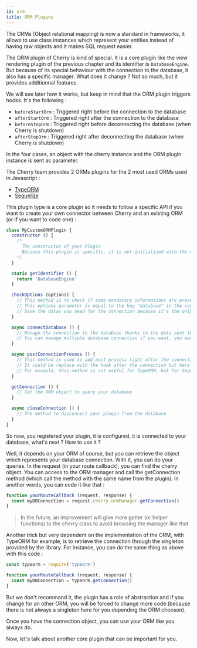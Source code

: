 ```yaml
---
id: orm
title: ORM Plugins
---
```


The ORMs (Object relational mapping) is now a standard in frameworks, it allows to use class instances which represent your entities instead of having raw objects and it makes SQL request easier.

The ORM plugin of Cherry is kind of special. It is a core plugin like the view rendering plugin of the previous chapter and its identifier is `DatabaseEngine`. But because of its special behaviour with the connection to the database, it also has a specific manager. What does it change ? Not so much, but it provides additionnal features.

We will see later how it works, but keep in mind that the ORM plugin triggers hooks. It's the following :
- `beforeStartOrm` : Triggered right before the connection to the database
- `afterStartOrm` : Triggered right after the connection to the database
- `beforeStopOrm` : Triggered right before deconnecting the database (when Cherry is shutdown)
- `afterStopOrm` : Triggered right after deconnecting the database (when Cherry is shutdown)

In the four cases, an object with the cherry instance and the ORM plugin instance is sent as parameter.

The Cherry team provides 2 ORMs plugins for the 2 most used ORMs used in Javascript :
- [TypeORM](https://github.com/Lund-Org/cherry-typeorm-connector)
- [Sequelize](https://github.com/Lund-Org/cherry-sequelize-connector)

This plugin type is a core plugin so it needs to follow a specific API if you want to create your own connector between Cherry and an existing ORM (or if you want to code one) :

```javascript
class MyCustomORMPlugin {
  constructor () {
    /*
      The constructor of your Plugin
      Because this plugin is specific, it is not initialized with the configuration directly
    */
  }

  static getIdentifier () {
    return 'DatabaseEngine'
  }

  checkOptions (options) {
    // This method is to check if some mandatory informations are present in the database configuration
    // This options parameter is equal to the key "database" in the configuration file of Cherry
    // Save the datas you need for the connection because it's the only method which get the configuration
  }

  async connectDatabase () {
    // Manage the connection to the database thanks to the data sent in checkOptions before
    // You can manage multiple database connection if you want, you manage in this plugin the way you query
  }

  async postConnectionProcess () {
    // This method is used to add post process right after the connection
    // It could be replace with the hook after the connection but here you are in your plugin class so you can access to your instance attributes
    // For example, this method is not useful for TypeORM, but for Sequelize it's very important to register the models and tables because you can't do it before connecting the database
  }

  getConnection () {
    // Get the ORM object to query your database
  }

  async closeConnection () {
    // The method to disconnect your plugin from the database
  }
}
```

So now, you registered your plugin, it is configured, it is connected to your database, what's next ? How to use it ?

Well, it depends on your ORM of course, but you can retrieve the object which represents your database connection. With it, you can do your queries. In the request (in your route callback), you can find the cherry object. You can access to the ORM manager and call the getConnection method (which call the method with the same name from the plugin). In another words, you can code it like that :

```javascript
function yourRouteCallback (request, response) {
  const myDBConnection = request.cherry.ormManager.getConnection()
}
```

> In the future, an improvement will give more getter (or helper functions) to the cherry class to avoid browsing the manager like that

Another trick but very dependent on the implementation of the ORM, with TypeORM for example, is to retrieve the connection through the singleton provided by the library. For instance, you can do the same thing as above with this code :

```javascript
const typeorm = require('typeorm')

function yourRouteCallback (request, response) {
  const myDBConnection = typeorm.getConnection()
}
```

But we don't recommand it, the plugin has a role of abstraction and if you change for an other ORM, you will be forced to change more code (because there is not always a singleton here for you depending the ORM choosen).

Once you have the connection object, you can use your ORM like you always do.

Now, let's talk about another core plugin that can be important for you.
